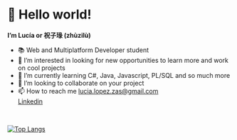 <h1> 👋 Hello world!</h1>
<strong>I’m Lucía or 祝子琭 (zhùzilù)</strong> <br>
<ul>
<li>📚 Web and Multiplatform Developer student <br></li>
<li>👀 I’m interested in looking for new opportunities to learn more and work on cool projects <br></li>
<li>🌱 I’m currently learning C#, Java, Javascript, PL/SQL and so much more<br></li>
<li>💞️ I’m looking to collaborate on your project <br></li>
<li>📫 How to reach me 
<a href = "mailto: lucia.lopez.zas@gmail.com">lucia.lopez.zas@gmail.com</a>
<br>
<a href="https://www.linkedin.com/in/lucialopezzas/">Linkedin</a></li>
</ul>
<br>

[![Top Langs](https://github-readme-stats.vercel.app/api/top-langs/?username=zhuzilu&layout=compact)](https://github.com/zhuzilu/github-readme-stats)
<!---
zhuzilu/zhuzilu is a ✨ special ✨ repository because its `README.md` (this file) appears on your GitHub profile.
You can click the Preview link to take a look at your changes.
--->
